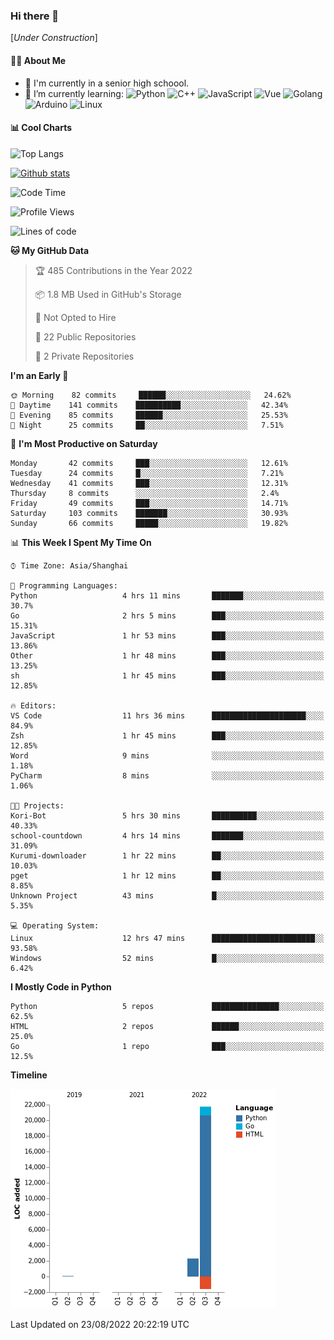 ### Hi there 👋

\[*Under Construction*\]

<!--
**NoNormalCreeper/NoNormalCreeper** is a ✨ _special_ ✨ repository because its `README.md` (this file) appears on your GitHub profile.

Here are some ideas to get you started:

- 🔭 I’m currently working on ...
- 🌱 I’m currently learning ...
- 👯 I’m looking to collaborate on ...
- 🤔 I’m looking for help with ...
- 💬 Ask me about ...
- 📫 How to reach me: ...
- 😄 Pronouns: ...
- ⚡ Fun fact: ...
-->

#### 👩‍💻 About Me

- 🏫 I'm currently in a senior high schoool.
- 🌱 I’m currently learning: 
![Python](https://img.shields.io/badge/-Python-blue?style=flat-square&logo=Python&logoColor=fff)
![C++](https://img.shields.io/badge/-C%2B%2B-00599C?style=flat-square&logo=C%2B%2B&logoColor=fff)
![JavaScript](https://img.shields.io/badge/-JavaScript-ffca18?style=flat-square&logo=JavaScript&logoColor=fff)
![Vue](https://img.shields.io/badge/-Vue-4FC08D?style=flat-square&logo=Vue.js&logoColor=fff)
![Golang](https://img.shields.io/badge/-Go-007d9c?style=flat-square&logo=Go&logoColor=fff)
![Arduino](https://img.shields.io/badge/-Arduino-00979D?style=flat-square&logo=Arduino&logoColor=fff)
![Linux](https://img.shields.io/badge/-Linux-FCC624?style=flat-square&logo=Linux&logoColor=fff)

#### 📊 Cool Charts

![Top Langs](https://github-readme-stats.vercel.app/api/top-langs/?username=NoNormalCreeper&layout=compact)

[![Github stats](https://github-readme-stats.vercel.app/api?username=NoNormalCreeper&show_icons=true)](https://github.com/anuraghazra/github-readme-stats)

<!--START_SECTION:waka-->
![Code Time](http://img.shields.io/badge/Code%20Time-57%20hrs%2034%20mins-blue)

![Profile Views](http://img.shields.io/badge/Profile%20Views-0-blue)

![Lines of code](https://img.shields.io/badge/From%20Hello%20World%20I%27ve%20Written-22%20Thousand%20lines%20of%20code-blue)

**🐱 My GitHub Data** 

> 🏆 485 Contributions in the Year 2022
 > 
> 📦 1.8 MB Used in GitHub's Storage 
 > 
> 🚫 Not Opted to Hire
 > 
> 📜 22 Public Repositories 
 > 
> 🔑 2 Private Repositories  
 > 
**I'm an Early 🐤** 

```text
🌞 Morning    82 commits     ██████░░░░░░░░░░░░░░░░░░░   24.62% 
🌆 Daytime    141 commits    ██████████░░░░░░░░░░░░░░░   42.34% 
🌃 Evening    85 commits     ██████░░░░░░░░░░░░░░░░░░░   25.53% 
🌙 Night      25 commits     ██░░░░░░░░░░░░░░░░░░░░░░░   7.51%

```
📅 **I'm Most Productive on Saturday** 

```text
Monday       42 commits     ███░░░░░░░░░░░░░░░░░░░░░░   12.61% 
Tuesday      24 commits     █░░░░░░░░░░░░░░░░░░░░░░░░   7.21% 
Wednesday    41 commits     ███░░░░░░░░░░░░░░░░░░░░░░   12.31% 
Thursday     8 commits      ░░░░░░░░░░░░░░░░░░░░░░░░░   2.4% 
Friday       49 commits     ███░░░░░░░░░░░░░░░░░░░░░░   14.71% 
Saturday     103 commits    ███████░░░░░░░░░░░░░░░░░░   30.93% 
Sunday       66 commits     █████░░░░░░░░░░░░░░░░░░░░   19.82%

```


📊 **This Week I Spent My Time On** 

```text
⌚︎ Time Zone: Asia/Shanghai

💬 Programming Languages: 
Python                   4 hrs 11 mins       ███████░░░░░░░░░░░░░░░░░░   30.7% 
Go                       2 hrs 5 mins        ███░░░░░░░░░░░░░░░░░░░░░░   15.31% 
JavaScript               1 hr 53 mins        ███░░░░░░░░░░░░░░░░░░░░░░   13.86% 
Other                    1 hr 48 mins        ███░░░░░░░░░░░░░░░░░░░░░░   13.25% 
sh                       1 hr 45 mins        ███░░░░░░░░░░░░░░░░░░░░░░   12.85%

🔥 Editors: 
VS Code                  11 hrs 36 mins      █████████████████████░░░░   84.9% 
Zsh                      1 hr 45 mins        ███░░░░░░░░░░░░░░░░░░░░░░   12.85% 
Word                     9 mins              ░░░░░░░░░░░░░░░░░░░░░░░░░   1.18% 
PyCharm                  8 mins              ░░░░░░░░░░░░░░░░░░░░░░░░░   1.06%

🐱‍💻 Projects: 
Kori-Bot                 5 hrs 30 mins       ██████████░░░░░░░░░░░░░░░   40.33% 
school-countdown         4 hrs 14 mins       ███████░░░░░░░░░░░░░░░░░░   31.09% 
Kurumi-downloader        1 hr 22 mins        ██░░░░░░░░░░░░░░░░░░░░░░░   10.03% 
pget                     1 hr 12 mins        ██░░░░░░░░░░░░░░░░░░░░░░░   8.85% 
Unknown Project          43 mins             █░░░░░░░░░░░░░░░░░░░░░░░░   5.35%

💻 Operating System: 
Linux                    12 hrs 47 mins      ███████████████████████░░   93.58% 
Windows                  52 mins             █░░░░░░░░░░░░░░░░░░░░░░░░   6.42%

```

**I Mostly Code in Python** 

```text
Python                   5 repos             ███████████████░░░░░░░░░░   62.5% 
HTML                     2 repos             ██████░░░░░░░░░░░░░░░░░░░   25.0% 
Go                       1 repo              ███░░░░░░░░░░░░░░░░░░░░░░   12.5%

```


**Timeline**

![Chart not found](https://raw.githubusercontent.com/NoNormalCreeper/NoNormalCreeper/main/charts/bar_graph.png) 


 Last Updated on 23/08/2022 20:22:19 UTC
<!--END_SECTION:waka-->

